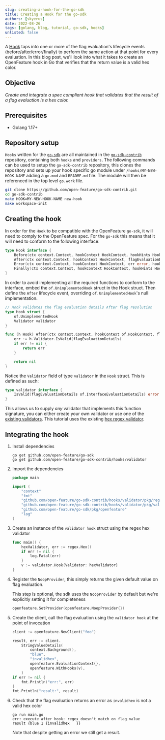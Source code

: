 ```yaml
---
slug: creating-a-hook-for-the-go-sdk
title: Creating a Hook for the go-sdk
authors: [skyerus]
date: 2022-08-26
tags: [golang, blog, tutorial, go-sdk, hooks]
unlisted: false
---
```


A [Hook](../specification/sections/hooks) taps into one or more of the flag evaluation's
lifecycle events (before/after/error/finally) to perform the same action at that point for every evaluation.
In this blog post, we'll look into what it takes to create an OpenFeature hook in Go that verifies that the return value is a valid hex color.

<!--truncate-->

## Objective

<i>Create and integrate a spec compliant hook that validates that the result of a flag evaluation is a hex color.</i>

## Prerequisites

- Golang 1.17+

## Repository setup

`Hooks` written for the [`go-sdk`](https://github.com/open-feature/go-sdk) are all maintained in the
[`go-sdk-contrib`](https://github.com/open-feature/go-sdk-contrib.git) repository, containing both `hooks` and `providers`.
The following commands can be used to setup the `go-sdk-contrib` repository,
this clones the repository and sets up your hook specific go module under `/hooks/MY-NEW-HOOK-NAME`
adding a `go.mod` and `README.md` file. The module will then be referenced in the top level `go.work` file.

```bash
git clone https://github.com/open-feature/go-sdk-contrib.git
cd go-sdk-contrib
make HOOK=MY-NEW-HOOK-NAME new-hook
make workspace-init
```

## Creating the hook

In order for the `Hook` to be compatible with the OpenFeature `go-sdk`, it will need to comply to the OpenFeature spec.
For the `go-sdk` this means that it will need to conform to the following interface:

```go
type Hook interface {
    Before(ctx context.Context, hookContext HookContext, hookHints HookHints) (*EvaluationContext, error)
    After(ctx context.Context, hookContext HookContext, flagEvaluationDetails InterfaceEvaluationDetails, hookHints HookHints) error
    Error(ctx context.Context, hookContext HookContext, err error, hookHints HookHints)
    Finally(ctx context.Context, hookContext HookContext, hookHints HookHints)
}
```

In order to avoid implementing all the required functions to conform to the interface, embed the `of.UnimplementedHook` struct in the Hook struct.
Then define the `After` lifecycle event, overriding `of.UnimplementedHook`'s null implementation.

```go
// Hook validates the flag evaluation details After flag resolution
type Hook struct {
    of.UnimplementedHook
    Validator validator
}

func (h Hook) After(ctx context.Context, hookContext of.HookContext, flagEvaluationDetails of.InterfaceEvaluationDetails, hookHints of.HookHints) error {
    err := h.Validator.IsValid(flagEvaluationDetails)
    if err != nil {
        return err
    }

    return nil
}
```

Notice the `Validator` field of type `validator` in the `Hook` struct. This is defined as such:

```go
type validator interface {
    IsValid(flagEvaluationDetails of.InterfaceEvaluationDetails) error
}
```

This allows us to supply <i>any</i> validator that implements this function signature, you can either create your own validator
or use one of the [existing validators](https://github.com/open-feature/go-sdk-contrib/hooks/validator).
This tutorial uses the existing [hex regex validator](https://github.com/open-feature/go-sdk-contrib/hooks/validator/pkg/regex/hex.go).

## Integrating the hook

1. Install dependencies

   ```shell
   go get github.com/open-feature/go-sdk
   go get github.com/open-feature/go-sdk-contrib/hooks/validator
   ```

2. Import the dependencies

   ```go
   package main

   import (
       "context"
       "fmt"
       "github.com/open-feature/go-sdk-contrib/hooks/validator/pkg/regex"
       "github.com/open-feature/go-sdk-contrib/hooks/validator/pkg/validator"
       "github.com/open-feature/go-sdk/pkg/openfeature"
       "log"
   )
   ```

3. Create an instance of the `validator hook` struct using the regex hex validator

   ```go
   func main() {
       hexValidator, err := regex.Hex()
       if err != nil {
           log.Fatal(err)
       }
       v := validator.Hook{Validator: hexValidator}
   }
   ```

4. Register the `NoopProvider`, this simply returns the given default value on flag evaluation.

   This step is optional, the sdk uses the `NoopProvider` by default but we're explicitly setting it for completeness

   ```go
   openfeature.SetProvider(openfeature.NoopProvider{})
   ```

5. Create the client, call the flag evaluation using the `validator hook` at the point of invocation

   ```go
   client := openfeature.NewClient("foo")

   result, err := client.
       StringValueDetails(
           context.Background(),
           "blue",
           "invalidhex",
           openfeature.EvaluationContext{},
           openfeature.WithHooks(v),
       )
   if err != nil {
       fmt.Println("err:", err)
   }
   fmt.Println("result:", result)
   ```

6. Check that the flag evaluation returns an error as `invalidhex` is not a valid hex color

   ```shell
   go run main.go
   err: execute after hook: regex doesn't match on flag value
   result {blue 1 {invalidhex   }}
   ```

   Note that despite getting an error we still get a result.
